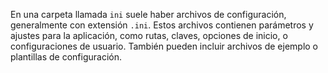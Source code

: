 En una carpeta llamada `ini` suele haber archivos de configuración, generalmente con extensión `.ini`. Estos archivos contienen parámetros y ajustes para la aplicación, como rutas, claves, opciones de inicio, o configuraciones de usuario. También pueden incluir archivos de ejemplo o plantillas de configuración.